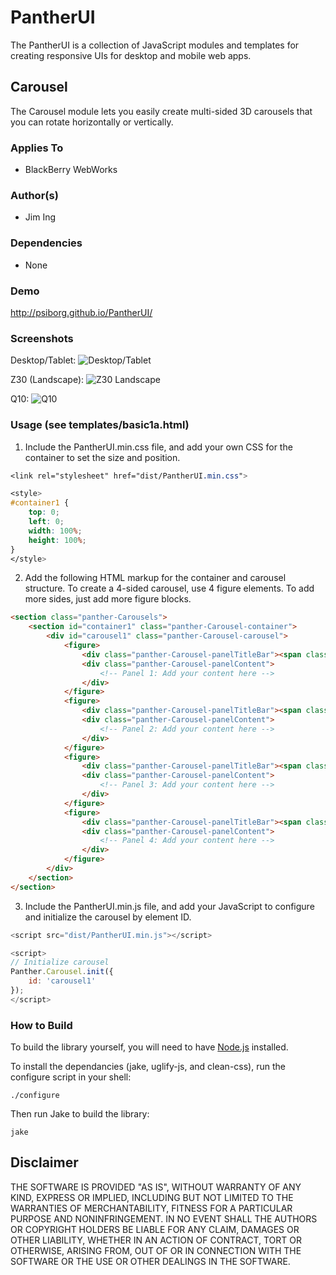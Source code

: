 # PantherUI

The PantherUI is a collection of JavaScript modules and templates for creating responsive UIs for desktop and mobile web apps.

## Carousel
The Carousel module lets you easily create multi-sided 3D carousels that you can rotate horizontally or vertically.

### Applies To
- BlackBerry WebWorks

### Author(s)
- Jim Ing

### Dependencies
- None

### Demo
http://psiborg.github.io/PantherUI/

### Screenshots

Desktop/Tablet:
![Desktop/Tablet](https://raw.github.com/psiborg/PantherUI/master/docs/img/screenshots/tablet.png)

Z30 (Landscape):
![Z30 Landscape](https://raw.github.com/psiborg/PantherUI/master/docs/img/screenshots/z30.png)

Q10:
![Q10](https://raw.github.com/psiborg/PantherUI/master/docs/img/screenshots/q10.png)

### Usage (see templates/basic1a.html)

1. Include the PantherUI.min.css file, and add your own CSS for the container to set the size and position.

``` css
<link rel="stylesheet" href="dist/PantherUI.min.css">

<style>
#container1 {
    top: 0;
    left: 0;
    width: 100%;
    height: 100%;
}
</style>
```

2. Add the following HTML markup for the container and carousel structure. To create a 4-sided carousel, use 4 figure elements. To add more sides, just add more figure blocks.

``` html
<section class="panther-Carousels">
    <section id="container1" class="panther-Carousel-container">
        <div id="carousel1" class="panther-Carousel-carousel">
            <figure>
                <div class="panther-Carousel-panelTitleBar"><span class="panther-Carousel-panelTitle">&lt; Carousel 1 &gt;</span></div>
                <div class="panther-Carousel-panelContent">
                    <!-- Panel 1: Add your content here -->
                </div>
            </figure>
            <figure>
                <div class="panther-Carousel-panelTitleBar"><span class="panther-Carousel-panelTitle">&lt; 2 &gt;</span></div>
                <div class="panther-Carousel-panelContent">
                    <!-- Panel 2: Add your content here -->
                </div>
            </figure>
            <figure>
                <div class="panther-Carousel-panelTitleBar"><span class="panther-Carousel-panelTitle">&lt; 3 &gt;</span></div>
                <div class="panther-Carousel-panelContent">
                    <!-- Panel 3: Add your content here -->
                </div>
            </figure>
            <figure>
                <div class="panther-Carousel-panelTitleBar"><span class="panther-Carousel-panelTitle">&lt; 4 &gt;</span></div>
                <div class="panther-Carousel-panelContent">
                    <!-- Panel 4: Add your content here -->
                </div>
            </figure>
        </div>
    </section>
</section>
```

3. Include the PantherUI.min.js file, and add your JavaScript to configure and initialize the carousel by element ID.

``` js
<script src="dist/PantherUI.min.js"></script>

<script>
// Initialize carousel
Panther.Carousel.init({
    id: 'carousel1'
});
</script>
```

### How to Build

To build the library yourself, you will need to have [Node.js](http://nodejs.org/) installed.

To install the dependancies (jake, uglify-js, and  clean-css), run the configure script in your shell:

    ./configure

Then run Jake to build the library:

    jake

## Disclaimer
THE SOFTWARE IS PROVIDED "AS IS", WITHOUT WARRANTY OF ANY KIND, EXPRESS OR IMPLIED, INCLUDING BUT NOT LIMITED TO THE WARRANTIES OF MERCHANTABILITY, FITNESS FOR A PARTICULAR PURPOSE AND NONINFRINGEMENT. IN NO EVENT SHALL THE AUTHORS OR COPYRIGHT HOLDERS BE LIABLE FOR ANY CLAIM, DAMAGES OR OTHER LIABILITY, WHETHER IN AN ACTION OF CONTRACT, TORT OR OTHERWISE, ARISING FROM, OUT OF OR IN CONNECTION WITH THE SOFTWARE OR THE USE OR OTHER DEALINGS IN THE SOFTWARE.
